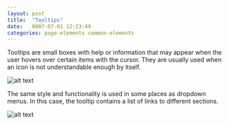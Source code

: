 ```yaml
---
layout: post
title:  "Tooltips"
date:   0007-07-01 12:23:49
categories: page-elements common-elements
---
```


Tooltips are small boxes with help or information that may appear when the user hovers over
certain items with the cursor. They are usually used when an icon is not understandable enough by itself.

![alt text][tooltip]


The same style and functionality is used in some places as dropdown menus. In this case, the tooltip
contains a list of links to different sections.

![alt text][tooltip-menu]



[tooltip]: /gfw-style-guides/images/posts/responsive-adaptations/grid-site.png "Repsonsive Adaptations"
[tooltip-menu]: /gfw-style-guides/images/posts/responsive-adaptations/grid-site.png "Repsonsive Adaptations"

